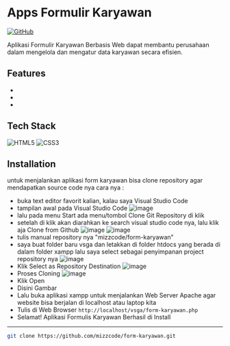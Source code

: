 # Apps Formulir Karyawan
[![GitHub](https://img.shields.io/badge/github-%23121011.svg?style=for-the-badge&logo=github&logoColor=white)](https://github.com/mizzcode)

Aplikasi Formulir Karyawan Berbasis Web dapat membantu perusahaan dalam mengelola dan mengatur data karyawan secara efisien.

## Features
-
-
-

## Tech Stack
![HTML5](https://img.shields.io/badge/html5-%23E34F26.svg?style=for-the-badge&logo=html5&logoColor=white) 	![CSS3](https://img.shields.io/badge/css3-%231572B6.svg?style=for-the-badge&logo=css3&logoColor=white) 

## Installation

untuk menjalankan aplikasi form karyawan bisa clone repository agar mendapatkan source code nya
cara nya : 
- buka text editor favorit kalian, kalau saya Visual Studio Code
- tampilan awal pada Visual Studio Code
![image](https://user-images.githubusercontent.com/101040281/221087710-29d0212c-d6f2-48a9-ad1c-be84ab04126f.png)
- lalu pada menu Start ada menu/tombol Clone Git Repository di klik
- setelah di klik akan diarahkan ke search visual studio code nya,  lalu klik aja Clone from Github
![image](https://user-images.githubusercontent.com/101040281/221089119-27e14571-78de-428d-ab34-f988a153e0bc.png)
![image](https://user-images.githubusercontent.com/101040281/221088533-100717d7-7ecd-489f-8491-e084510f0a26.png)
- tulis manual repository nya "mizzcode/form-karyawan"
- saya buat folder baru vsga dan letakkan di folder htdocs yang berada di dalam folder xampp lalu saya select sebagai penyimpanan project repository nya
![image](https://user-images.githubusercontent.com/101040281/221089212-83504e75-9c65-4de0-bec4-5e5f2b3623e3.png)
- Klik Select as Repository Destination
![image](https://user-images.githubusercontent.com/101040281/221089345-5bdf7eaa-b173-4d2b-9551-e63993c70ef4.png)
- Proses Cloning 
![image](https://user-images.githubusercontent.com/101040281/221089421-bc7686e1-eb41-4360-98ac-6cc5e44bf18f.png)
- Klik Open
- Disini Gambar
- Lalu buka aplikasi xampp untuk menjalankan Web Server Apache agar website bisa berjalan di localhost atau laptop kita
- Tulis di Web Browser ``` http://localhost/vsga/form-karyawan.php ```
- Selamat! Aplikasi Formulis Karyawan Berhasil di Install
- ---
```sh
git clone https://github.com/mizzcode/form-karyawan.git
```
